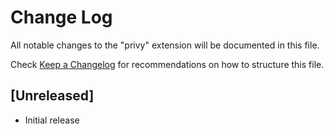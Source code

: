 # Change Log

All notable changes to the "privy" extension will be documented in this file.

Check [Keep a Changelog](http://keepachangelog.com/) for recommendations on how to structure this file.

## [Unreleased]

- Initial release